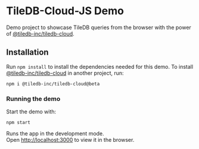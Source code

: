 # TileDB-Cloud-JS Demo

Demo project to showcase TileDB queries from the browser with the power of [@tiledb-inc/tiledb-cloud](https://github.com/TileDB-Inc/TileDB-Cloud-JS).

## Installation

Run `npm install` to install the dependencies needed for this demo. To install [@tiledb-inc/tiledb-cloud](https://www.npmjs.com/package/@tiledb-inc/tiledb-cloud) in another project, run:

`npm i @tiledb-inc/tiledb-cloud@beta`

### Running the demo

Start the demo with:

`npm start`

Runs the app in the development mode.\
Open [http://localhost:3000](http://localhost:3000) to view it in the browser.
